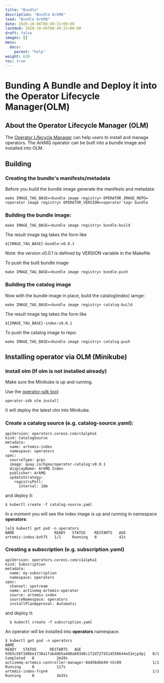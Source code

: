 ```yaml
---
title: "Bundle"
description: "Bundle ArkMQ"
lead: "Bundle ArkMQ"
date: 2020-10-06T08:49:31+00:00
lastmod: 2020-10-06T08:49:31+00:00
draft: false
images: []
menu:
  docs:
    parent: "help"
weight: 630
toc: true
---
```


# Bunding A Bundle and Deploy it into the Operator Lifecycle Manager(OLM)

## About the Operator Lifecycle Manager (OLM)

The [Operator Lifecycle Manager](https://olm.operatorframework.io/) can help users to install and manage operators.
The ArkMQ operator can be built into a bundle image and installed into OLM.

## Building

### Creating the bundle's manifests/metadata

Before you build the bundle image generate the manifests and metadata:

```$xslt
make IMAGE_TAG_BASE=<bundle image registry> OPERATOR_IMAGE_REPO=<operator image registry> OPERATOR_VERSION=<operator tag> bundle
```

### Building the bundle image:

```$xslt
make IMAGE_TAG_BASE=<bundle image registry> bundle-build
```
The result image tag takes the form like
```$xslt
${IMAGE_TAG_BASE}-bundle:v0.0.1
```
Note: the version v0.0.1 is defined by VERSION variable in the Makefile

To push the built bundle image

```$xslt
make IMAGE_TAG_BASE=<bundle image registry> bundle-push
```

### Building the catalog image

Now with the bundle image in place, build the catalog(index) iamge:

```$xslt
make IMAGE_TAG_BASE=<bundle image registry> catalog-build
```
The result image tag takes the form like
```$xslt
${IMAGE_TAG_BASE}-index:v0.0.1
```

To push the catalog image to repo:

```$xslt
make IMAGE_TAG_BASE=<bundle image registry> catalog-push
```

## Installing operator via OLM (Minikube)

### Install olm (If olm is not installed already)

Make sure the Minikube is up and running.

Use the [operator-sdk tool](https://sdk.operatorframework.io/):

```$xslt
operator-sdk olm install
```
It will deploy the latest olm into Minikube.

### Create a catalog source (e.g. catalog-source.yaml):

```
apiVersion: operators.coreos.com/v1alpha1
kind: CatalogSource
metadata:
  name: artemis-index
  namespace: operators
spec:
  sourceType: grpc
  image: quay.io/hgao/operator-catalog:v0.0.1
  displayName: ArkMQ Index
  publisher: ArkMQ
  updateStrategy:
    registryPoll:
      interval: 10m
```

and deploy it:

```$xslt
$ kubectl create -f catalog-source.yaml
```
In a moment you will see the index image is up and running in namespace **operators**:

```$xslt
[a]$ kubectl get pod -n operators
NAME                  READY   STATUS    RESTARTS   AGE
artemis-index-bzh75   1/1     Running   0          42s
```

### Creating a subscription (e.g. subscription.yaml)

```
apiVersion: operators.coreos.com/v1alpha1
kind: Subscription
metadata:
  name: my-subscription
  namespace: operators
spec:
  channel: upstream
  name: activemq-artemis-operator
  source: artemis-index
  sourceNamespace: operators
  installPlanApproval: Automatic
```

and deploy it:
```$xslt
  $ kubectl create -f subscription.yaml
```
An operator will be installed into **operators** namespace.

```$xslt
$ kubectl get pod -n operators
NAME                                                              READY   STATUS      RESTARTS   AGE
9365c56f188be1738a1fabddb5a408a693d8c1f2d7275514556644e52ejpdpj   0/1     Completed   0          2m20s
activemq-artemis-controller-manager-84d58db649-tkt89              1/1     Running     0          117s
artemis-index-frpn4                                               1/1     Running     0          3m35s
```
